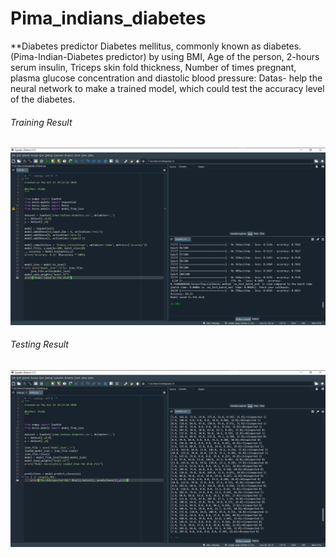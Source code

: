 # Pima_indians_diabetes
**Diabetes predictor
Diabetes mellitus, commonly known as diabetes. (Pima-Indian-Diabetes predictor) by using BMI, Age of the person, 2-hours serum insulin, Triceps skin fold thickness, Number of times pregnant, plasma glucose concentration and diastolic blood pressure: Datas- help the neural network to make a trained model, which could test the accuracy level of the diabetes. 
###### Training Result
![](https://github.com/Narendran-S/Pima_indians_diabetes/blob/main/Training%20result.png)

###### Testing Result
![](https://github.com/Narendran-S/Pima_indians_diabetes/blob/main/Testing%20result.png)

